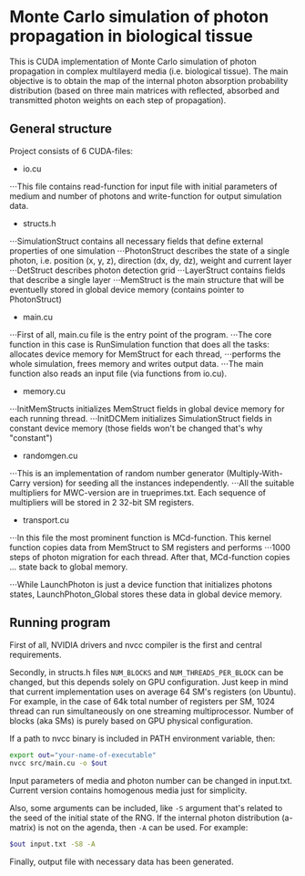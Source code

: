 # Monte Carlo simulation of photon propagation in biological tissue

This is CUDA implementation of Monte Carlo simulation of photon propagation in complex multilayerd media (i.e. biological tissue).
The main objective is to obtain the map of the internal photon absorption probability distribution (based on three main matrices with 
reflected, absorbed and transmitted photon weights on each step of propagation).

## General structure

Project consists of 6 CUDA-files:

+ io.cu

⋅⋅⋅This file contains read-function for input file with initial parameters of medium and number of photons and write-function for output simulation data.

+ structs.h

⋅⋅⋅SimulationStruct contains all necessary fields that define external properties of one simulation
⋅⋅⋅PhotonStruct describes the state of a single photon, i.e. position (x, y, z), direction (dx, dy, dz), weight and current layer 
⋅⋅⋅DetStruct describes photon detection grid
⋅⋅⋅LayerStruct contains fields that describe a single layer
⋅⋅⋅MemStruct is the main structure that will be eventuelly stored in global device memory (contains pointer to PhotonStruct)

+ main.cu

⋅⋅⋅First of all, main.cu file is the entry point of the program.
⋅⋅⋅The core function in this case is RunSimulation function that does all the tasks: allocates device memory for MemStruct for each thread,
⋅⋅⋅performs the whole simulation, frees memory and writes output data.
⋅⋅⋅The main function also reads an input file (via functions from io.cu).

+ memory.cu

⋅⋅⋅InitMemStructs initializes MemStruct fields in global device memory for each running thread.
⋅⋅⋅InitDCMem initializes SimulationStruct fields in constant device memory (those fields won't be changed that's why "constant")

+ randomgen.cu

⋅⋅⋅This is an implementation of random number generator (Multiply-With-Carry version) for seeding all the instances independently.
⋅⋅⋅All the suitable multipliers for MWC-version are in trueprimes.txt. Each sequence of multipliers will be stored in 2 32-bit SM registers.

+ transport.cu 

⋅⋅⋅In this file the most prominent function is MCd-function. This kernel function copies data from MemStruct to SM registers and performs
⋅⋅⋅1000 steps of photon migration for each thread. After that, MCd-function copies ... state back to global memory.

⋅⋅⋅While LaunchPhoton is just a device function that initializes photons states, LaunchPhoton_Global stores these data in global device memory.

## Running program

First of all, NVIDIA drivers and nvcc compiler is the first and central requirements.

Secondly, in structs.h files `NUM_BLOCKS` and `NUM_THREADS_PER_BLOCK` can be changed, but this depends solely on GPU configuration.
Just keep in mind that current implementation uses on average 64 SM's registers (on Ubuntu). For example, in the case of 64k total number of registers per SM,
1024 thread can run simultaneously on one streaming multiprocessor. 
Number of blocks (aka SMs) is purely based on GPU physical configuration.

If a path to nvcc binary is included in PATH environment variable, then:

```bash
export out="your-name-of-executable"
nvcc src/main.cu -o $out
```

Input parameters of media and photon number can be changed in input.txt. Current version contains homogenous media just for simplicity.

Also, some arguments can be included, like `-S` argument that's related to the seed of the initial state of the RNG. 
If the internal photon distribution (a-matrix) is not on the agenda, then `-A` can be used.
For example:

```bash
$out input.txt -S8 -A
```

Finally, output file with necessary data has been generated.